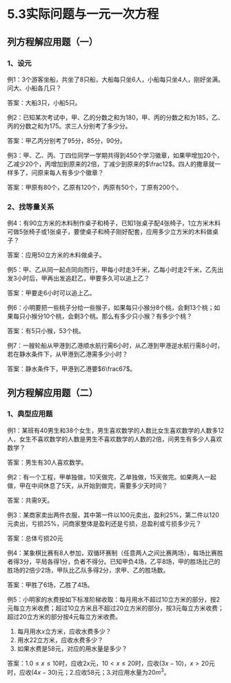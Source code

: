 # 5.3实际问题与一元一次方程

## 列方程解应用题（一）

### 1、设元

例1：3个游客坐船，共坐了8只船，大船每只坐6人，小船每只坐4人，刚好坐满。问大、小船各几只？

答案：大船3只，小船5只。



例2：已知某次考试中，甲、乙的分数之和为180，甲、丙的分数之和为185，乙、丙的分数之和为175。求三人分别考了多少分。

答案：甲乙丙分别考了95分，85分，90分。



例3：甲、乙、丙、丁四位同学一学期共得到450个学习徽章，如果甲增加20个，乙减少20个，丙增加到原来的2倍，丁减少到原来的$\frac12$。四人的撒章就一样多了，问原来每人有多少个徽章？

答案：甲原有80个，乙原有120个，丙原有50个，丁原有200个。

### 2、找等量关系

例4：有90立方米的木料制作桌子和椅子，已知1张桌子配4张椅子，1立方米木料可做5张椅子或1张桌子，要使桌子和椅子刚好配套，应用多少立方米的木料做桌子？

答案：应用50立方米的木料做桌子。



例5：甲、乙从同一起点同向而行，甲每小时走3千米，乙每小时走2千米，乙先出发3小时后，甲再出发追赶乙，甲要多久可以追上乙？

答案：甲要走6小时可以追上乙。



例6：小明要把一些桃子分给一些猴子，如果每只小猴分8个桃，会剩13个桃；如果每只小猴分10个桃，会剩3个桃。那么有多少只小猴？有多少个桃？

答案：有5只小猴，53个桃。



例7：一艘轮船从甲港到乙港顺水航行需6小时，从乙港到甲港逆水航行需8小时，若在静水条件下，从甲港到乙港需多少小时？

答案：静水条件下，甲港到乙港要$6\frac67$。

## 列方程解应用题（二）

### 1、典型应用题

例1：某班有40男生和38个女生，男生喜欢数学的人数比女生喜欢数学的人数多12人，女生不喜欢数学的人数是男生不喜欢数学的人数的2倍，问男生有多少人喜欢数学？

答案：男生有30人喜欢数学。



例2：有一个工程，甲单独做，10天做完，乙单独做，15天做完。如果两人一起做，甲在中间休息了5天，从开始到做完，需要多少天时间？

答案：共需9天。



例3：某商家卖出两件衣服，其中第一件以100元卖出，盈利25%，第二件以120元卖出，亏损25%，问商家整体是盈利还是亏损，总盈利或亏损多少元？

答案：总体亏损20元



例4：某象棋比赛有8人参加，双循环赛制（任意两人之间比赛两场），每场比赛胜者得3分，平局各得1分，负者不得分。已知甲负4场，乙平8场，甲的胜场比己的胜场的2倍少2场，甲队比乙队多得2分，求甲、乙的胜场数。

答案：甲胜了6场，乙胜了4场。



例5：小明家的水费按如下标准阶梯收取：每月用水不超过10立方米的部分，按2元每立方米收费；超过10立方米且不超过20立方米的部分，按3元每立方米收费；超过20立方米的部分按4元每立方米收费。

1. 每月用水$x$立方米，应收水费多少？
2. 用水22立方米，应收水费多少？
3. 如果水费是58元，对应的用水量是多少？

答案：1.$0≤x≤10$时，应收$2x$元，$10<x≤20$时，应收$(3x-10)$，$x>20$元时，应收$(4x-30)$元；2.应收58元；3.对应用水量为$20m^3$。